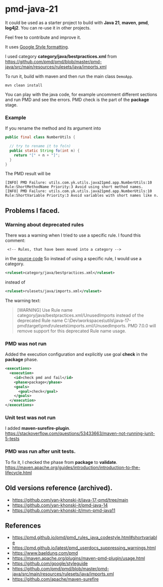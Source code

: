 # pmd-java-21
It could be used as a starter project to build with **Java 21**, **maven**, **pmd**, **log4j2**.
You can re-use it in other projects.

Feel free to contribute and improve it.

It uses [Google Style formatting](https://github.com/google/styleguide/blob/gh-pages/intellij-java-google-style.xml).

I used category **category/java/bestpractices.xml**
from https://github.com/pmd/pmd/blob/master/pmd-java/src/main/resources/rulesets/java/imports.xml

To run it, build with maven and then run the main class `DemoApp`.
```
mvn clean install
```

You can play with the java code, for example uncomment different sections and run PMD and see the errors.
PMD check is the part of the **package** stage.

### Example
If you rename the method and its argument into
```java
public final class NumberUtils {

  // try to rename it to fo(n)
  public static String fo(int n) {
    return "[" + n + "]";
  }
}
```
The PMD result will be
```text
[INFO] PMD Failure: utils.com.yk.utils.java21pmd.app.NumberUtils:10 Rule:ShortMethodName Priority:3 Avoid using short method names.
[INFO] PMD Failure: utils.com.yk.utils.java21pmd.app.NumberUtils:10 Rule:ShortVariable Priority:3 Avoid variables with short names like n.
```

## Problems I faced.

### Warning about deprecated rules
There was a warning when I tried to use a specific rule.
I found this comment:
```text
 <!-- Rules, that have been moved into a category -->
```
in the [source code](https://github.com/pmd/pmd/blob/master/pmd-java/src/main/resources/rulesets/java/junit.xml)
So instead of using a specific rule, I would use a category.

```xml
<ruleset>category/java/bestpractices.xml</ruleset>
```
instead of
```xml
<ruleset>rulesets/java/imports.xml</ruleset>
```

The warning text:

> [WARNING] Use Rule name category/java/bestpractices.xml/UnusedImports instead of the deprecated Rule name
> C:\Dev\workspaces\utils\java-17-pmd\target\pmd\rulesets\imports.xml/UnusedImports.
> PMD 7.0.0 will remove support for this deprecated Rule name usage.

### PMD was not run
Added the execution configuration and explicitly use goal **check** in the **package** phase.
```xml
<executions>
  <execution>
    <id>check pmd and fail</id>
    <phase>package</phase>
    <goals>
      <goal>check</goal>
    </goals>
  </execution>
</executions>
```

### Unit test was not run
I added **maven-surefire-plugin**.
https://stackoverflow.com/questions/53433663/maven-not-running-junit-5-tests

### PMD was run after unit tests.
To fix it, I checked the phase from **package** to **validate**.
https://maven.apache.org/guides/introduction/introduction-to-the-lifecycle.html

## Old versions reference (archived).
- https://github.com/yan-khonski-it/java-17-pmd/tree/main
- https://github.com/yan-khonski-it/pmd-java-14
- https://github.com/yan-khonski-it/mvn-pmd-java11

## References
- https://pmd.github.io/pmd/pmd_rules_java_codestyle.html#shortvariable
- https://pmd.github.io/latest/pmd_userdocs_suppressing_warnings.html
- https://www.baeldung.com/pmd
- https://maven.apache.org/plugins/maven-pmd-plugin/usage.html
- https://github.com/google/styleguide
- https://github.com/pmd/pmd/blob/master/pmd-java/src/main/resources/rulesets/java/imports.xml
- https://github.com/apache/maven-surefire